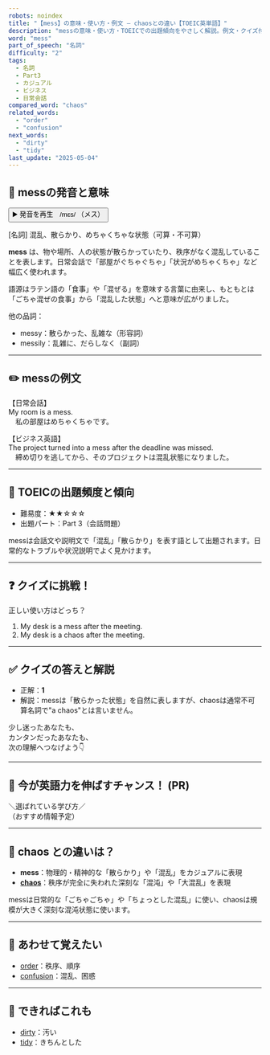 ```yaml
---
robots: noindex
title: "【mess】の意味・使い方・例文 ― chaosとの違い【TOEIC英単語】"
description: "messの意味・使い方・TOEICでの出題傾向をやさしく解説。例文・クイズ付きでchaosとの違いもわかりやすく学べます。"
word: "mess"
part_of_speech: "名詞"
difficulty: "2"
tags:
  - 名詞
  - Part3
  - カジュアル
  - ビジネス
  - 日常会話
compared_word: "chaos"
related_words:
  - "order"
  - "confusion"
next_words:
  - "dirty"
  - "tidy"
last_update: "2025-05-04"
---
```


## 🔰 messの発音と意味

<button class="play-audio" onclick="playTTS('mess')">
  <span class="play-audio-main">
    ▶️ 発音を再生　/mɛs/
  </span>
  <span class="play-audio-sub">
    （メス）
  </span>
</button>

[名詞] 混乱、散らかり、めちゃくちゃな状態（可算・不可算）

**mess** は、物や場所、人の状態が散らかっていたり、秩序がなく混乱していることを表します。日常会話で「部屋がぐちゃぐちゃ」「状況がめちゃくちゃ」など幅広く使われます。

語源はラテン語の「食事」や「混ぜる」を意味する言葉に由来し、もともとは「ごちゃ混ぜの食事」から「混乱した状態」へと意味が広がりました。

他の品詞：  
- messy：散らかった、乱雑な（形容詞）
- messily：乱雑に、だらしなく（副詞）

---

## ✏️ messの例文

【日常会話】  
My room is a mess.  
　私の部屋はめちゃくちゃです。

【ビジネス英語】  
The project turned into a mess after the deadline was missed.  
　締め切りを逃してから、そのプロジェクトは混乱状態になりました。

---

## 🎯 TOEICの出題頻度と傾向

- 難易度：★★☆☆☆
- 出題パート：Part 3（会話問題）

messは会話文や説明文で「混乱」「散らかり」を表す語として出題されます。日常的なトラブルや状況説明でよく見かけます。

---

## ❓ クイズに挑戦！

正しい使い方はどっち？

1. My desk is a mess after the meeting.  
2. My desk is a chaos after the meeting.

---

## ✅ クイズの答えと解説

- 正解：**1**
- 解説：messは「散らかった状態」を自然に表しますが、chaosは通常不可算名詞で"a chaos"とは言いません。

少し迷ったあなたも、  
カンタンだったあなたも、  
次の理解へつなげよう👇️

---

## 🚀 今が英語力を伸ばすチャンス！ (PR)

<div class="info-center">
＼選ばれている学び方／<br>  
（おすすめ情報予定）
</div>

---

## 🤔  chaos との違いは？

- **mess**：物理的・精神的な「散らかり」や「混乱」をカジュアルに表現
- **[chaos](/chaos)**：秩序が完全に失われた深刻な「混沌」や「大混乱」を表現

messは日常的な「ごちゃごちゃ」や「ちょっとした混乱」に使い、chaosは規模が大きく深刻な混沌状態に使います。

---

## 🧩 あわせて覚えたい

- [order](/order)：秩序、順序
- [confusion](/confusion)：混乱、困惑

---

## 📖 できればこれも

- [dirty](/dirty)：汚い
- [tidy](/tidy)：きちんとした

<!-- cvid: aid34_bid31 -->
